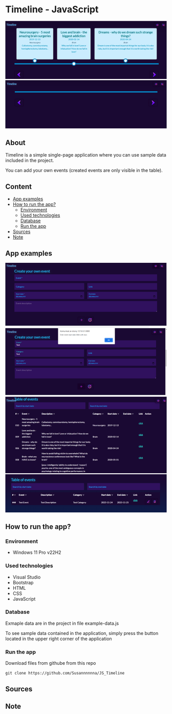 # Timeline - JavaScript
![Application image - main page](./assets/images/timeline_on.png)
![Application image - main page](./assets/images/timeline_off.png)

## About
Timeline is a simple single-page application where you can use sample data included in the project.

You can add your own events (created events are only visible in the table). 

## Content
- [App examples](./README.md#app-examples)
- [How to run the app?](./README.md#how-to-run-the-app)
  - [Environment](./README.md#environment)
  - [Used technologies](./README.md#used-technologies)
  - [Database](./README.md#database)
  - [Run the app](./README.md#run-the-app)
- [Sources](./README.md#sources)
- [Note](./README.md#note)

## App examples
![Application image - main page](./assets/images/timeline_form.png)
![Application image - main page](./assets/images/timeline_form_validation.png)
![Application image - main page](./assets/images/timeline_example_events.png)
![Application image - main page](./assets/images/timeline_created_events.png)

## How to run the app?
### Environment
- Windows 11 Pro v22H2

### Used technologies
- Visual Studio
- Bootstrap
- HTML
- CSS
- JavaScript

### Database
Exmaple data are in the project in file example-data.js

To see sample data contained in the application, simply press the button located in the upper right corner of the application

### Run the app
Download files from githube from this repo
```
git clone https://github.com/Susannnnnna/JS_Timeline
```

## Sources


## Note

